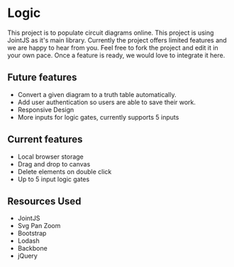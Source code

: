 # Logic

This project is to populate circuit diagrams online. This project is using JointJS as it's main library. Currently the project offers limited features and we are happy to hear from you. Feel free to fork the project and edit it in your own pace. Once a feature is ready, we would love to integrate it here.

## Future features
* Convert a given diagram to a truth table automatically.
* Add user authentication so users are able to save their work.
* Responsive Design
* More inputs for logic gates, currently supports 5 inputs


## Current features
* Local browser storage 
* Drag and drop to canvas
* Delete elements on double click 
* Up to 5 input logic gates


## Resources Used
* JointJS
* Svg Pan Zoom
* Bootstrap 
* Lodash
* Backbone
* jQuery